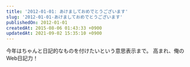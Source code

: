 ```yaml
---
title: '2012-01-01: あけましておめでとうございます'
slug: '2012-01-01-あけましておめでとうございます'
publishedOn: 2012-01-01
createdAt: 2015-08-06 01:43:33 +0900
updatedAt: 2021-09-02 15:35:10 +0900
---
```

今年はちゃんと日記的なものを付けたいという意思表示まで。
高まれ、俺のWeb日記力！
